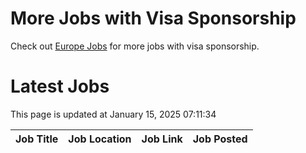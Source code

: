 # More Jobs with Visa Sponsorship

Check out [Europe Jobs](https://github.com/sureshparimi/europejobs#latest-jobs) for more jobs with visa sponsorship.

# Latest Jobs

This page is updated at January 15, 2025 07:11:34

| Job Title | Job Location | Job Link | Job Posted |
| --- | --- | --- | --- |
